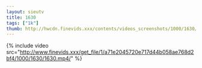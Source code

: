 ```yaml
--- 
layout: sieutv
title: 1630
tags: ["1k"]
thumb: http://hwcdn.finevids.xxx/contents/videos_screenshots/1000/1630/preview.mp4.jpg
---
```

{% include video src="http://www.finevids.xxx/get_file/1/a71e2045720e717d44b058ae768d2bf4/1000/1630/1630.mp4/" %} 
